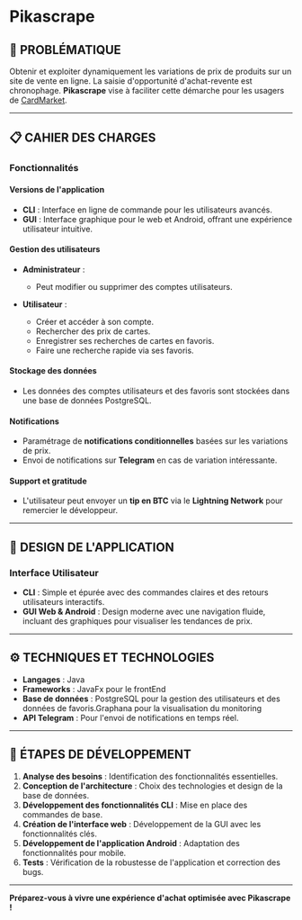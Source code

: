 # Pikascrape

## 🚀 PROBLÉMATIQUE

Obtenir et exploiter dynamiquement les variations de prix de produits sur un site de vente en ligne. La saisie d'opportunité d'achat-revente est chronophage. **Pikascrape** vise à faciliter cette démarche pour les usagers de [CardMarket](https://www.cardmarket.com/fr/Pokemon).

---

## 📋 CAHIER DES CHARGES

### Fonctionnalités

#### Versions de l'application
- **CLI** : Interface en ligne de commande pour les utilisateurs avancés.
- **GUI** : Interface graphique pour le web et Android, offrant une expérience utilisateur intuitive.

#### Gestion des utilisateurs
- **Administrateur** : 
  - Peut modifier ou supprimer des comptes utilisateurs.
  
- **Utilisateur** :
  - Créer et accéder à son compte.
  - Rechercher des prix de cartes.
  - Enregistrer ses recherches de cartes en favoris.
  - Faire une recherche rapide via ses favoris.

#### Stockage des données
- Les données des comptes utilisateurs et des favoris sont stockées dans une base de données PostgreSQL.

#### Notifications
- Paramétrage de **notifications conditionnelles** basées sur les variations de prix.
- Envoi de notifications sur **Telegram** en cas de variation intéressante.

#### Support et gratitude
- L'utilisateur peut envoyer un **tip en BTC** via le **Lightning Network** pour remercier le développeur.

---

## 🎨 DESIGN DE L'APPLICATION

### Interface Utilisateur
- **CLI** : Simple et épurée avec des commandes claires et des retours utilisateurs interactifs.
- **GUI Web & Android** : Design moderne avec une navigation fluide, incluant des graphiques pour visualiser les tendances de prix.

---

## ⚙️ TECHNIQUES ET TECHNOLOGIES

- **Langages** : Java
- **Frameworks** : JavaFx pour le frontEnd
- **Base de données** : PostgreSQL pour la gestion des utilisateurs et des données de favoris.Graphana pour la visualisation du monitoring
- **API Telegram** : Pour l'envoi de notifications en temps réel.

---

## 🚧 ÉTAPES DE DÉVELOPPEMENT

1. **Analyse des besoins** : Identification des fonctionnalités essentielles.
2. **Conception de l'architecture** : Choix des technologies et design de la base de données.
3. **Développement des fonctionnalités CLI** : Mise en place des commandes de base.
4. **Création de l'interface web** : Développement de la GUI avec les fonctionnalités clés.
5. **Développement de l'application Android** : Adaptation des fonctionnalités pour mobile.
6. **Tests** : Vérification de la robustesse de l'application et correction des bugs.
---

**Préparez-vous à vivre une expérience d'achat optimisée avec Pikascrape !**

